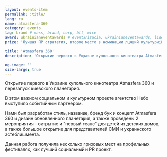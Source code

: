 ```yaml
---
layout: events-item
permalink: :title/
lang: ru
name: atmasfera-360
category: events
tag: brand # mass, brand, corp, btl, mice
award: ukrainianeventawards # eventarizacia, ukrainianeventawards, liderotrasli
prize: 'Лучшая ПР стратегия, второе место в номинации лцчший культурній проект'

title: 'Atmasfera 360'
description: 'Открытие первого в Украине купольного кинотеатра Atmasfera 360 и перезапуск киевского планетария'

og-image: ''
size-large: true
---
```


Открытие первого в Украине купольного кинотеатра Atmasfera 360 и перезапуск киевского планетария.

В этом важном социальном и культурном проекте агентство Небо выступило событийным партнером.

Нами был разработан стиль, название, бренд бук и концепт Atmasfera 360 и дизайн обновленного планетария, а также проведены 2 мероприятия - октрытие и "первый сеанс" для детей из детских домов, а также большое открытие для представителей СМИ и украинского эстеблишмента.

Данная работа получила несколько призовых мест на профильных фестивалях, как лучший социальный и PR проект.
